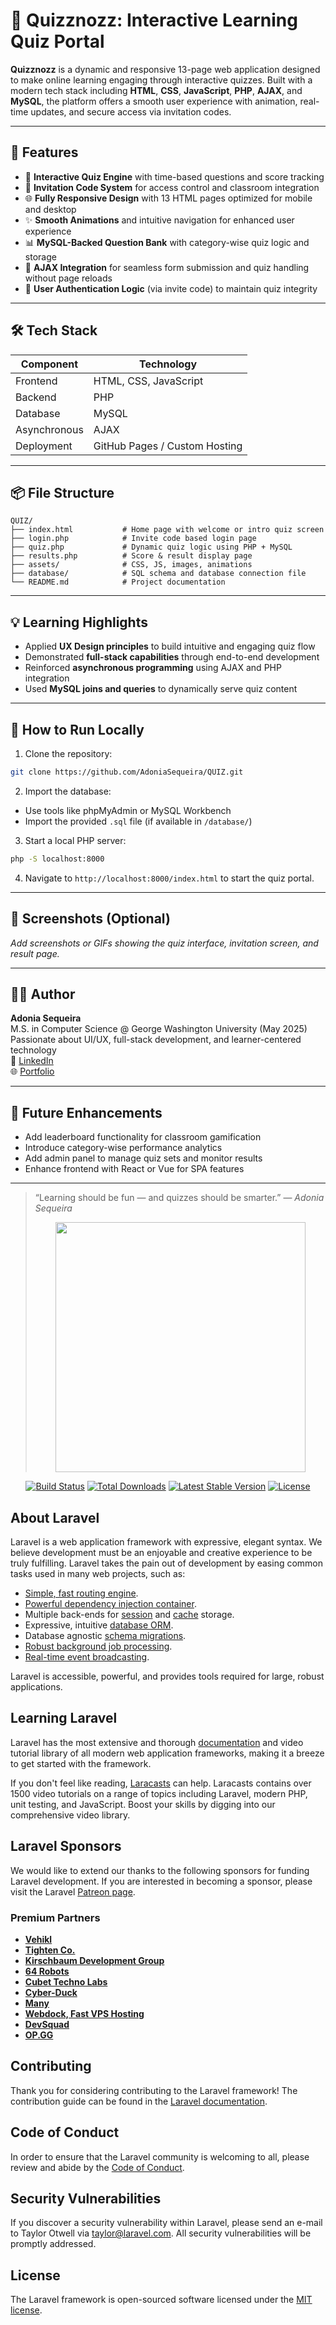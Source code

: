 # 🧠 Quizznozz: Interactive Learning Quiz Portal

**Quizznozz** is a dynamic and responsive 13-page web application designed to make online learning engaging through interactive quizzes. Built with a modern tech stack including **HTML**, **CSS**, **JavaScript**, **PHP**, **AJAX**, and **MySQL**, the platform offers a smooth user experience with animation, real-time updates, and secure access via invitation codes.

---

## 🚀 Features

- 🎯 **Interactive Quiz Engine** with time-based questions and score tracking
- 🧾 **Invitation Code System** for access control and classroom integration
- 🌐 **Fully Responsive Design** with 13 HTML pages optimized for mobile and desktop
- ✨ **Smooth Animations** and intuitive navigation for enhanced user experience
- 📊 **MySQL-Backed Question Bank** with category-wise quiz logic and storage
- 🔄 **AJAX Integration** for seamless form submission and quiz handling without page reloads
- 🔐 **User Authentication Logic** (via invite code) to maintain quiz integrity

---

## 🛠️ Tech Stack

| Component    | Technology             |
|--------------|------------------------|
| Frontend     | HTML, CSS, JavaScript  |
| Backend      | PHP                    |
| Database     | MySQL                  |
| Asynchronous | AJAX                   |
| Deployment   | GitHub Pages / Custom Hosting |

---

## 📦 File Structure

```
QUIZ/
├── index.html           # Home page with welcome or intro quiz screen
├── login.php            # Invite code based login page
├── quiz.php             # Dynamic quiz logic using PHP + MySQL
├── results.php          # Score & result display page
├── assets/              # CSS, JS, images, animations
├── database/            # SQL schema and database connection file
└── README.md            # Project documentation
```

---

## 💡 Learning Highlights

- Applied **UX Design principles** to build intuitive and engaging quiz flow
- Demonstrated **full-stack capabilities** through end-to-end development
- Reinforced **asynchronous programming** using AJAX and PHP integration
- Used **MySQL joins and queries** to dynamically serve quiz content

---

## 🧪 How to Run Locally

1. Clone the repository:
```bash
git clone https://github.com/AdoniaSequeira/QUIZ.git
```

2. Import the database:
- Use tools like phpMyAdmin or MySQL Workbench
- Import the provided `.sql` file (if available in `/database/`)

3. Start a local PHP server:
```bash
php -S localhost:8000
```

4. Navigate to `http://localhost:8000/index.html` to start the quiz portal.

---

## 📸 Screenshots (Optional)

_Add screenshots or GIFs showing the quiz interface, invitation screen, and result page._

---

## 👩‍💻 Author

**Adonia Sequeira**  
M.S. in Computer Science @ George Washington University (May 2025)  
Passionate about UI/UX, full-stack development, and learner-centered technology  
🔗 [LinkedIn](https://linkedin.com/in/adonia-sequeira)  
🌐 [Portfolio](https://adoniasequeira.github.io/Adonia_Sequeira.github.io)

---

## 📌 Future Enhancements

- Add leaderboard functionality for classroom gamification  
- Introduce category-wise performance analytics  
- Add admin panel to manage quiz sets and monitor results  
- Enhance frontend with React or Vue for SPA features  

---

> “Learning should be fun — and quizzes should be smarter.” — *Adonia Sequeira*
> <p align="center"><img src="https://res.cloudinary.com/dtfbvvkyp/image/upload/v1566331377/laravel-logolockup-cmyk-red.svg" width="400"></p>

<p align="center">
<a href="https://travis-ci.org/laravel/framework"><img src="https://travis-ci.org/laravel/framework.svg" alt="Build Status"></a>
<a href="https://packagist.org/packages/laravel/framework"><img src="https://poser.pugx.org/laravel/framework/d/total.svg" alt="Total Downloads"></a>
<a href="https://packagist.org/packages/laravel/framework"><img src="https://poser.pugx.org/laravel/framework/v/stable.svg" alt="Latest Stable Version"></a>
<a href="https://packagist.org/packages/laravel/framework"><img src="https://poser.pugx.org/laravel/framework/license.svg" alt="License"></a>
</p>

## About Laravel

Laravel is a web application framework with expressive, elegant syntax. We believe development must be an enjoyable and creative experience to be truly fulfilling. Laravel takes the pain out of development by easing common tasks used in many web projects, such as:

- [Simple, fast routing engine](https://laravel.com/docs/routing).
- [Powerful dependency injection container](https://laravel.com/docs/container).
- Multiple back-ends for [session](https://laravel.com/docs/session) and [cache](https://laravel.com/docs/cache) storage.
- Expressive, intuitive [database ORM](https://laravel.com/docs/eloquent).
- Database agnostic [schema migrations](https://laravel.com/docs/migrations).
- [Robust background job processing](https://laravel.com/docs/queues).
- [Real-time event broadcasting](https://laravel.com/docs/broadcasting).

Laravel is accessible, powerful, and provides tools required for large, robust applications.

## Learning Laravel

Laravel has the most extensive and thorough [documentation](https://laravel.com/docs) and video tutorial library of all modern web application frameworks, making it a breeze to get started with the framework.

If you don't feel like reading, [Laracasts](https://laracasts.com) can help. Laracasts contains over 1500 video tutorials on a range of topics including Laravel, modern PHP, unit testing, and JavaScript. Boost your skills by digging into our comprehensive video library.

## Laravel Sponsors

We would like to extend our thanks to the following sponsors for funding Laravel development. If you are interested in becoming a sponsor, please visit the Laravel [Patreon page](https://patreon.com/taylorotwell).

### Premium Partners

- **[Vehikl](https://vehikl.com/)**
- **[Tighten Co.](https://tighten.co)**
- **[Kirschbaum Development Group](https://kirschbaumdevelopment.com)**
- **[64 Robots](https://64robots.com)**
- **[Cubet Techno Labs](https://cubettech.com)**
- **[Cyber-Duck](https://cyber-duck.co.uk)**
- **[Many](https://www.many.co.uk)**
- **[Webdock, Fast VPS Hosting](https://www.webdock.io/en)**
- **[DevSquad](https://devsquad.com)**
- **[OP.GG](https://op.gg)**

## Contributing

Thank you for considering contributing to the Laravel framework! The contribution guide can be found in the [Laravel documentation](https://laravel.com/docs/contributions).

## Code of Conduct

In order to ensure that the Laravel community is welcoming to all, please review and abide by the [Code of Conduct](https://laravel.com/docs/contributions#code-of-conduct).

## Security Vulnerabilities

If you discover a security vulnerability within Laravel, please send an e-mail to Taylor Otwell via [taylor@laravel.com](mailto:taylor@laravel.com). All security vulnerabilities will be promptly addressed.

## License

The Laravel framework is open-sourced software licensed under the [MIT license](https://opensource.org/licenses/MIT).
